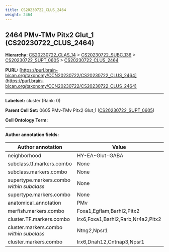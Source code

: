 ```yaml
---
title: CS20230722_CLUS_2464
weight: 2464
---
```

## 2464 PMv-TMv Pitx2 Glut_1 (CS20230722_CLUS_2464)
<b>Hierarchy: </b>
[CS20230722_CLAS_14](../CS20230722_CLAS_14) >
[CS20230722_SUBC_136](../CS20230722_SUBC_136) >
[CS20230722_SUPT_0605](../CS20230722_SUPT_0605) >
[CS20230722_CLUS_2464](../CS20230722_CLUS_2464)

**PURL:** [https://purl.brain-bican.org/taxonomy/CCN20230722/CS20230722_CLUS_2464](https://purl.brain-bican.org/taxonomy/CCN20230722/CS20230722_CLUS_2464)

---


**Labelset:** cluster (Rank: 0)

**Parent Cell Set:** 0605 PMv-TMv Pitx2 Glut_1 ([CS20230722_SUPT_0605](../CS20230722_SUPT_0605))



**Cell Ontology Term:** 

[MARKER GENES.]: #


---

[TRANSFERRED ANNOTATIONS.]: #


[AUTHOR ANNOTATION FIELDS.]: #


**Author annotation fields:**

| Author annotation | Value |
|-------------------|-------|
|neighborhood|HY-EA-Glut-GABA|
|subclass.tf.markers.combo|None|
|subclass.markers.combo|None|
|supertype.markers.combo _within subclass_|None|
|supertype.markers.combo|None|
|anatomical_annotation|PMv|
|merfish.markers.combo|Foxa1,Egflam,Barhl2,Pitx2|
|cluster.TF.markers.combo|Irx6,Foxa1,Barhl2,Rarb,Nr4a2,Pitx2|
|cluster.markers.combo _within subclass_|Ntng2,Npsr1|
|cluster.markers.combo|Irx6,Dnah12,Cntnap3,Npsr1|
